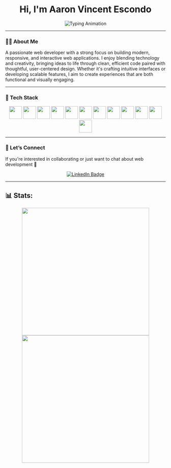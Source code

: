 <h1 align="center">Hi, I'm Aaron Vincent Escondo </h1>

<!-- Typing animation -->
<p align="center">
  <img src="https://readme-typing-svg.demolab.com?font=Fira+Code&size=20&pause=1000&color=4CA771&center=true&vCenter=true&width=600&lines=Web+Developer;Frontend+Developer;PHP+%7C+Bootstrap+%7C+JavaScript;Responsive+UI%2FUX+Design" alt="Typing Animation" />
</p>



---

### 🙋‍♂️ About Me

A passionate web developer with a strong focus on building modern, responsive, and interactive web applications. I enjoy blending technology and creativity, bringing ideas to life through clean, efficient code paired with thoughtful, user-centered design. Whether it's crafting intuitive interfaces or developing scalable features, I aim to create experiences that are both functional and visually engaging.

---

### 🧠 Tech Stack

<p align="center">
  <!-- Languages & Frameworks -->
  <img src="https://cdn.jsdelivr.net/gh/devicons/devicon/icons/html5/html5-original.svg" height="40"/>
  <img src="https://cdn.jsdelivr.net/gh/devicons/devicon/icons/css3/css3-original.svg" height="40"/>
  <img src="https://cdn.jsdelivr.net/gh/devicons/devicon/icons/javascript/javascript-original.svg" height="40"/>
  <img src="https://cdn.jsdelivr.net/gh/devicons/devicon/icons/php/php-original.svg" height="40"/>
  <img src="https://cdn.jsdelivr.net/gh/devicons/devicon/icons/csharp/csharp-original.svg" height="40"/>
  <img src="https://cdn.jsdelivr.net/gh/devicons/devicon/icons/dotnetcore/dotnetcore-original.svg" height="40"/>

  <!-- Frontend -->
  <img src="https://cdn.jsdelivr.net/gh/devicons/devicon/icons/bootstrap/bootstrap-original.svg" height="40"/>
  <img src="https://www.vectorlogo.zone/logos/tailwindcss/tailwindcss-icon.svg" height="40"/>
  <img src="https://cdn.jsdelivr.net/gh/devicons/devicon/icons/react/react-original.svg" height="40"/>
  <img src="https://cdn.jsdelivr.net/gh/devicons/devicon/icons/flutter/flutter-original.svg" height="40"/>

  <!-- Backend & DB -->
  <img src="https://cdn.jsdelivr.net/gh/devicons/devicon/icons/mysql/mysql-original.svg" height="40"/>
  <img src="https://cdn.jsdelivr.net/gh/devicons/devicon/icons/microsoftsqlserver/microsoftsqlserver-plain.svg" height="40"/>

  
</p>


---

### 🤝 Let’s Connect 
 If you're interested in collaborating or just want to chat about web development 🤍
<p align="center">
  <a href="https://www.linkedin.com/in/vnct" target="_blank">
    <img src="https://img.shields.io/badge/LinkedIn-%230077B5.svg?style=for-the-badge&logo=linkedin&logoColor=white" alt="LinkedIn Badge" />
  </a>
</p>

---

## 📊 Stats:
<p align="center"> 
  <img src="https://github-readme-streak-stats.herokuapp.com?user=vnct69&theme=tokyonight&hide_border=true" width="400" />
  <img src="https://github-readme-stats.vercel.app/api/top-langs/?username=vnct69&layout=compact&hide_border=true&theme=tokyonight" width="400" />
</p>

